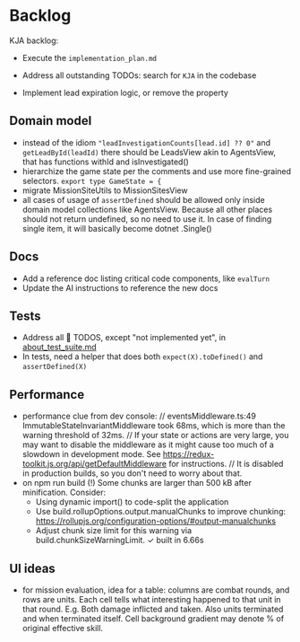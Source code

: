 # Backlog

KJA backlog:

- Execute the `implementation_plan.md`
- Address all outstanding TODOs: search for `KJA` in the codebase

- Implement lead expiration logic, or remove the property

## Domain model

- instead of the idiom `"leadInvestigationCounts[lead.id] ?? 0"` and `getLeadById(leadId)`
  there should be LeadsView akin to AgentsView, that has functions withId and isInvestigated()
- hierarchize the game state per the comments and use more fine-grained selectors.
  `export type GameState = {`
- migrate MissionSiteUtils to MissionSitesView
- all cases of usage of `assertDefined` should be allowed only inside domain model collections like AgentsView.
  Because all other places should not return undefined, so no need to use it.
  In case of finding single item, it will basically become dotnet .Single()

## Docs

- Add a reference doc listing critical code components, like `evalTurn`
- Update the AI instructions to reference the new docs

## Tests

- Address all 🚧 TODOS, except "not implemented yet", in [about_test_suite.md](../design/about_test_suite.md)
- In tests, need a helper that does both `expect(X).toDefined()` and `assertDefined(X)`

## Performance

- performance clue from dev console:
  // eventsMiddleware.ts:49 ImmutableStateInvariantMiddleware took 68ms, which is more than the warning threshold of 32ms.
  // If your state or actions are very large, you may want to disable the middleware as it might cause too much
  of a slowdown in development mode. See https://redux-toolkit.js.org/api/getDefaultMiddleware for instructions.
  // It is disabled in production builds, so you don't need to worry about that.
- on npm run build
  (!) Some chunks are larger than 500 kB after minification. Consider:
  - Using dynamic import() to code-split the application
  - Use build.rollupOptions.output.manualChunks to improve chunking: https://rollupjs.org/configuration-options/#output-manualchunks
  - Adjust chunk size limit for this warning via build.chunkSizeWarningLimit.
  ✓ built in 6.66s

## UI ideas

- for mission evaluation, idea for a table: columns are combat rounds, and rows are units. Each cell tells what
  interesting happened to that unit in that round.
  E.g. Both damage inflicted and taken. Also units terminated and when terminated itself.
  Cell background gradient may denote % of original effective skill.
